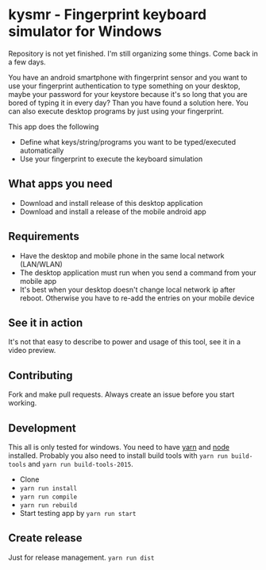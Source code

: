 # kysmr - Fingerprint keyboard simulator for Windows

Repository is not yet finished. I'm still organizing some things. Come back in a few days.

You have an android smartphone with fingerprint sensor and you want to use your fingerprint authentication to type something on your desktop, maybe your password for your keystore because it's so long that you are bored of typing it in every day? Than you have found a solution here. You can also execute desktop programs by just using your fingerprint.

This app does the following
* Define what keys/string/programs you want to be typed/executed automatically
* Use your fingerprint to execute the keyboard simulation

## What apps you need
* Download and install release of this desktop application
* Download and install a release of the mobile android app

## Requirements
* Have the desktop and mobile phone in the same local network (LAN/WLAN)
* The desktop application must run when you send a command from your mobile app
* It's best when your desktop doesn't change local network ip after reboot. Otherwise you have to re-add the entries on your mobile device

## See it in action
It's not that easy to describe to power and usage of this tool, see it in a video preview.

## Contributing
Fork and make pull requests. Always create an issue before you start working.

## Development
This all is only tested for windows. You need to have [yarn](https://yarnpkg.com) and [node](https://nodejs.org/en/download/) installed. Probably you also need to install build tools with `yarn run build-tools` and `yarn run build-tools-2015`. 
* Clone
* `yarn run install`
* `yarn run compile`
* `yarn run rebuild`
* Start testing app by `yarn run start`

## Create release
Just for release management. `yarn run dist`